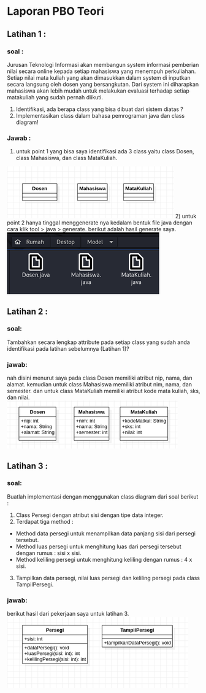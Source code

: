 # Laporan PBO Teori

## Latihan 1 :
### soal :
Jurusan Teknologi Informasi akan membangun system
informasi pemberian nilai secara online kepada setiap
mahasiswa yang menempuh perkuliahan. Setiap nilai mata
kuliah yang akan dimasukkan dalam system di inputkan
secara langsung oleh dosen yang bersangkutan. Dari
system ini diharapkan mahasiswa akan lebih mudah untuk
melakukan evaluasi terhadap setiap matakuliah yang
sudah pernah diikuti.
1) Identifikasi, ada berapa class yang bisa dibuat dari
sistem diatas ?
2) Implementasikan class dalam bahasa pemrograman java
dan class diagram!

### Jawab :
1) untuk point 1 yang bisa saya identifikasi ada 3 class yaitu class Dosen, class Mahasiswa, dan class MataKuliah.
<img src="gambar/1a.png">
2) untuk point 2 hanya tinggal menggenerate nya kedalam bentuk file java dengan cara klik tool > java > generate. berikut adalah hasil generate saya.
<img src="gambar/1b.png">

## Latihan 2 :
### soal:
Tambahkan secara lengkap attribute pada setiap class
yang sudah anda identifikasi pada latihan sebelumnya
(Latihan 1)?
### jawab:
nah disini menurut saya pada class Dosen memiliki atribut nip, nama, dan alamat. kemudian untuk class Mahasiswa memiliki atribut nim, nama, dan semester. dan untuk class MataKuliah memiliki atribut kode mata kuliah, sks, dan nilai.
<img src="gambar/2.png">

## Latihan 3 :
### soal:
Buatlah implementasi dengan menggunakan class diagram dari soal berikut
:
1) Class Persegi dengan atribut sisi dengan tipe data integer.
2) Terdapat tiga method :
- Method data persegi untuk menampilkan data panjang sisi dari persegi
tersebut.
- Method luas persegi untuk menghitung luas dari persegi tersebut dengan
rumus : sisi x sisi.
- Method keliling persegi untuk menghitung keliling dengan rumus : 4 x sisi.
3) Tampilkan data persegi, nilai luas persegi dan keliling persegi pada class
TampilPersegi.
### jawab:
berikut hasil dari pekerjaan saya untuk latihan 3.
<img src="gambar/3.png">